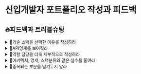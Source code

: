 # 신입개발자 포트폴리오 작성과 피드백

## 🔥피드백과 트러블슈팅
<details>
<summary>🚩기술 스택을 선택한 이유를 작성하라</summary>
<div markdown="1">

<br>
  
포트폴리오에 기술스택을 명시했으나, **왜 사용했는지에 대해서** 더욱 자랑하라는 피드백을 받았음
> 왜? 질문은 당연하게도 면접에서 나올 것이니, 자연스럽게 준비하는 것과 동시에 어필할 수 있음
> 당위성을 프로젝트와 함께 더욱 명확하게 표현하는 것이 중요하다!

</div>
</details>
<details>
<summary>🚩API명세를 보여줘라</summary>
<div markdown="1">

<br>  
  
API 개발명세를 작성했다면, 그것 또한 잘 보여주는 것이 중요하다는 피드백을 받았음
> 백엔드 개발자는 명세를 잘 쓰고 볼 줄 알아야 한다고 생각함. 중요한 능력!

</div>
</details>
<details>
<summary>🚩역할 담당을 더욱 세부적으로 작성하라</summary>
<div markdown="1">

<br>  
  
프로젝트 내부에서 아무리 잘 만들었어도 **본인이 무엇을 했는지**가 없다면 아무 소용이 없다는 피드백을 받았음
> 더욱 더 세세하게 프로젝트 내부에서 어떤 역할을 맡았는지에 대해서 작성하기

</div>
</details>

<details>
<summary>🚩아키텍처, 명세, 스택분류와 같은 실수를 줄여라</summary>
<div markdown="1">

아키텍처, 명세, 스택분류에서의 자잘하지만 실수가 있다는 피드백을 받았음
> 실수를 남겨두지 마라
> 아키텍처의 경우 80:443 포트라고 작성한 것은 HTTP, HTTPS를 표현했지만 콜론(:)기호가 바람직하지 않음. 콤마(,)로 수정!
> 개발명세의 경우 누락되어 있거나 목적에 맞지 않게 테스트된 도큐먼테이션을 제출하지 말고 확실하게 다 기입하기
> 이력서와 포트폴리오의 기술스택에서 AWS EC2, Docker는 배포(Deploy)지 CI/CD의 역할을 하는 Devops가 아님!

</div>
</details>

<details>
<summary>🚩중복되는 부분을 남겨두지 말라</summary>
<div markdown="1">

이력서와 포트폴리오에 중복적으로 작성되는 부분이 있다는 피드백을 받았음
  
> 중복된 글은 많은 서류를 심사하는 심사자의 눈을 피곤하게 할 뿐만 아니라 성의 없어 보일 수 있음
> 포트폴리오 링크와 같은 부분은 계속 남기지 말 것
> 이력서 및 포폴을 깔끔하게 남긴다면, 포폴 소개 페이지를 굳이 또 만들어둘 필요도 
  
</div>
</details>

